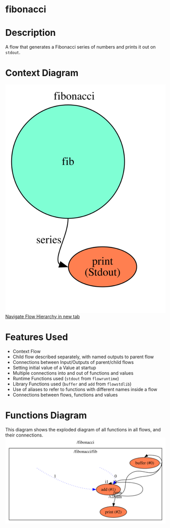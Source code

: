 fibonacci
==

Description
===
A flow that generates a Fibonacci series of numbers and prints it out on `stdout`.

Context Diagram
===
![Context diagram](fibonacci.dot.svg)
<a href="fibonacci.dot.svg" target="_blank">Navigate Flow Hierarchy in new tab</a>

Features Used
===
* Context Flow
* Child flow described separately, with named outputs to parent flow
* Connections between Input/Outputs of parent/child flows
* Setting initial value of a Value at startup
* Multiple connections into and out of functions and values
* Runtime Functions used (`stdout` from `flowruntime`)
* Library Functions used (`buffer` and `add` from `flowstdlib`)
* Use of aliases to refer to functions with different names inside a flow
* Connections between flows, functions and values

Functions Diagram
===
This diagram shows the exploded diagram of all functions in all flows, and their connections.
![Full functions diagram](functions.dot.svg)